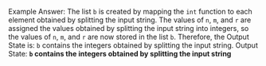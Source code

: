 Example Answer:
The list `b` is created by mapping the `int` function to each element obtained by splitting the input string. The values of `n`, `m`, and `r` are assigned the values obtained by splitting the input string into integers, so the values of `n`, `m`, and `r` are now stored in the list `b`. Therefore, the Output State is: `b` contains the integers obtained by splitting the input string.
Output State: **`b` contains the integers obtained by splitting the input string**